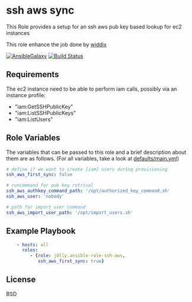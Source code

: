 ssh aws sync
=========

This Role provides a setup for an ssh aws pub key based lookup for ec2 instances

This role enhance the job done by [widdix](https://github.com/widdix/aws-ec2-ssh)

[![AnsibleGalaxy](https://img.shields.io/badge/role-j0lly.ssh--aws-red.svg)](https://galaxy.ansible.com/j0lly/ssh-aws/)
[![Build Status](https://travis-ci.org/j0lly/ansible-role-ssh-aws.svg?branch=master)](https://travis-ci.org/j0lly/ansible-role-ssh-aws)

Requirements
------------

The ec2 instance need to be able to perform iam calls, possibly via an instance profile:
 - "iam:GetSSHPublicKey"
 - "iam:ListSSHPublicKeys"
 - "iam:ListUsers"


Role Variables
--------------

The variables that can be passed to this role and a brief description about
them are as follows. (For all variables, take a look at [defaults/main.yml](defaults/main.yml))

```yaml
# define if we want to create [iam] users during provisioning
ssh_aws_first_sync: false

# runcommand for pub key retrival
ssh_aws_authkey_command_path: '/opt/authorized_key_command.sh'
ssh_aws_user: 'nobody'

# path for import user command
ssh_aws_import_user_path: '/opt/import_users.sh'
```

Example Playbook
----------------

```yaml
    - hosts: all
      roles:
         - {role: j0lly.ansible-role-ssh-aws,
            ssh_aws_first_sync: true}
```

License
-------

BSD
